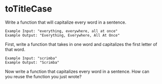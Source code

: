 # toTitleCase

Write a function that will capitalize every word in a sentence.

```
Example Input: "everything, everywhere, all at once"
Example Output: "Everything, Everywhere, All At Once"
```

First, write a function that takes in one word and
capitalizes the first letter of that word.

```
Example Input: "scrimba"
Example Output: "Scrimba"
```

Now write a function that capitalizes every word in a sentence.
How can you reuse the function you just wrote?
